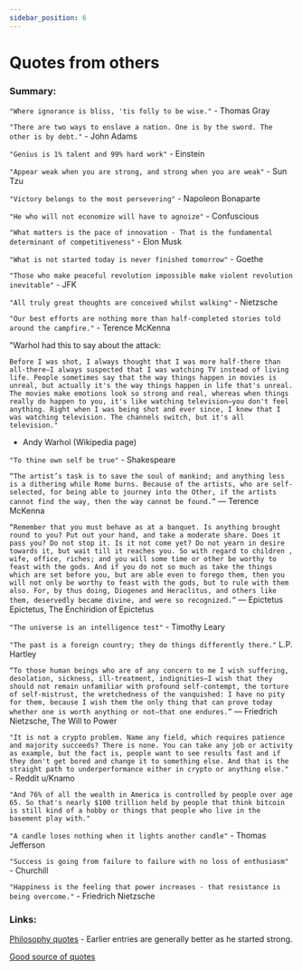 ```yaml
---
sidebar_position: 6
---
```


# Quotes from others

### Summary:

`"Where ignorance is bliss, 'tis folly to be wise."` - Thomas Gray

`"There are two ways to enslave a nation.
One is by the sword. The other is by debt."` - John Adams

`"Genius is 1% talent and 99% hard work"` - Einstein

`"Appear weak when you are strong, and strong when you are weak"` - Sun Tzu

`"Victory belongs to the most persevering"` - Napoleon Bonaparte

`"He who will not economize will have to agnoize"` - Confuscious

`"What matters is the pace of innovation - That is the fundamental
determinant of competitiveness"` - Elon Musk

`"What is not started today is never finished tomorrow"` - Goethe

`"Those who make peaceful revolution impossible make violent revolution inevitable"` - JFK

`"All truly great thoughts are conceived whilst walking"` - Nietzsche

`"Our best efforts are nothing more than half-completed stories told around the campfire."` - Terence McKenna

"Warhol had this to say about the attack:

`Before I was shot, I always thought that I was more half-there than all-there—I always suspected that I was watching TV instead of living life. People sometimes say that the way things happen in movies is unreal, but actually it's the way things happen in life that's unreal. The movies make emotions look so strong and real, whereas when things really do happen to you, it's like watching television—you don't feel anything. Right when I was being shot and ever since, I knew that I was watching television. The channels switch, but it's all television."`
- Andy Warhol (Wikipedia page)

`"To thine own self be true"` - Shakespeare

`“The artist’s task is to save the soul of mankind; and anything less is a dithering while Rome burns. Because of the artists, who are self-selected, for being able to journey into the Other, if the artists cannot find the way, then the way cannot be found.”` ― Terence McKenna

`“Remember that you must behave as at a banquet. Is anything brought round to you? Put out your hand, and take a moderate share. Does it pass you? Do not stop it. Is it not come yet? Do not yearn in desire towards it, but wait till it reaches you. So with regard to children , wife, office, riches; and you will some time or other be worthy to feast with the gods. And if you do not so much as take the things which are set before you, but are able even to forego them, then you will not only be worthy to feast with the gods, but to rule with them also. For, by thus doing, Diogenes and Heraclitus, and others like them, deservedly became divine, and were so recognized.”`
― Epictetus Epictetus, The Enchiridion of Epictetus

`"The universe is an intelligence test"` - Timothy Leary

`"The past is a foreign country; they do things differently there."`
L.P. Hartley

`“To those human beings who are of any concern to me I wish suffering, desolation, sickness, ill-treatment, indignities—I wish that they should not remain unfamiliar with profound self-contempt, the torture of self-mistrust, the wretchedness of the vanquished: I have no pity for them, because I wish them the only thing that can prove today whether one is worth anything or not—that one endures.”` ― Friedrich Nietzsche, The Will to Power

`"It is not a crypto problem. Name any field, which requires patience and majority succeeds? There is none. You can take any job or activity as example, but the fact is, people want to see results fast and if they don't get bored and change it to something else. And that is the straight path to underperformance either in crypto or anything else."` - Reddit u/Knamo

`"And 76% of all the wealth in America is controlled by people over age 65. So that's nearly $100 trillion held by people that think bitcoin is still kind of a hobby or things that people who live in the basement play with."`

`"A candle loses nothing when it lights another candle"` - Thomas Jefferson

`"Success is going from failure to failure with no loss of enthusiasm"` - Churchill

`"Happiness is the feeling that power increases - that resistance is being overcome."` - Friedrich Nietzsche




### Links:

[Philosophy quotes](https://philosiblog.com/) - Earlier entries are generally better as he started strong.

[Good source of quotes](https://www.goodreads.com/quotes)






